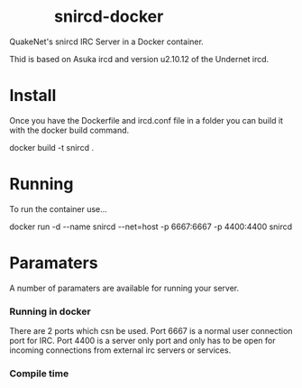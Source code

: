 #              snircd-docker
QuakeNet's snircd IRC Server in a Docker container.

Thid is based on Asuka ircd and version u2.10.12 of the Undernet ircd.

# Install
Once you have the Dockerfile and ircd.conf file in a folder you can build it with the docker build command.

docker build -t snircd .

# Running
To run the container use...

docker run -d --name snircd --net=host -p 6667:6667 -p 4400:4400 snircd

# Paramaters 
A number of paramaters are available for running your server.
### Running in docker
There are 2 ports which csn be used. Port 6667 is a normal user connection port for IRC. Port 4400 is a server only port and only has to be open for incoming connections from external irc servers or services.
### Compile time
